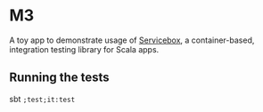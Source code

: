 # M3

A toy app to demonstrate usage of [Servicebox](https://github.com/itv/servicebox), a container-based, integration testing library for Scala apps.

## Running the tests

sbt `;test;it:test`
